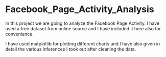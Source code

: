 # Facebook_Page_Activity_Analysis

In this project we are going to analyze the Facebook Page Activity. I have used a free dataset from online source and I have included it here also for convenience.

I have used matplotlib for plotting different charts and I have also given in detail the various inferences I took out after cleaning the data.
